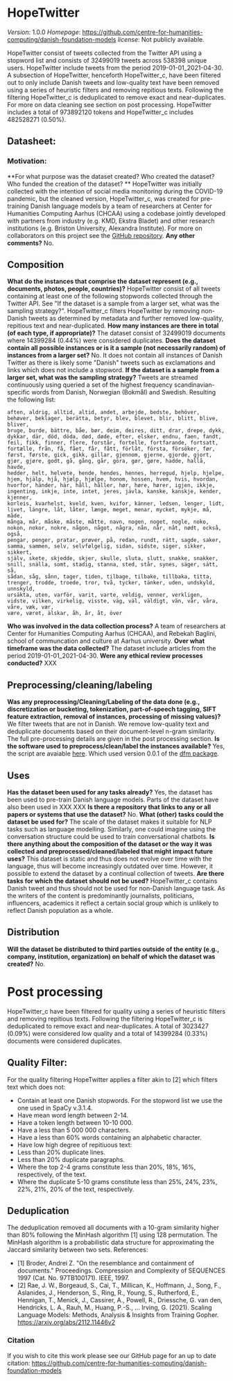 
# HopeTwitter
*Version*: 1.0.0
*Homepage*: https://github.com/centre-for-humanities-computing/danish-foundation-models
*license*: Not publicly available.

HopeTwitter consist of tweets collected from the Twitter API using a stopword list
and consists of 32499019 tweets across 538398 unique users. HopeTwitter include
tweets from the period 2019-01-01_2021-04-30.
A subsection of HopeTwitter, henceforth HopeTwitter_c, have been filtered out to only include Danish tweets
and low-quality text have been removed using a series of heuristic filters and removing repitious texts. 
Following the filtering HopeTwitter_c is deduplicated to remove exact and near-duplicates. For more on data cleaning
see section on post processing.
HopeTwitter includes a total of 973892120 tokens and HopeTwitter_c includes 482528271 (0.50%).
## Datasheet:
### Motivation:
**For what purpose was the dataset created? Who created the dataset? Who funded the creation of the dataset? **
HopeTwitter was initially collected with the intention of social media monitoring during the COVID-19 pandemic, but the cleaned
version, HopeTwitter_c, was created for pre-training Danish language models by a team of researchers at Center for Humanities
Computing Aarhus (CHCAA) using a codebase jointly developed with partners from industry (e.g. KMD, Ekstra Bladet) and other
research institutions (e.g. Briston University, Alexandra Institute). For more on collaborators on this project see
the [GitHub repository](https://github.com/centre-for-humanities-computing/danish-foundation-models
).
**Any other comments?**
No.
## Composition
**What do the instances that comprise the dataset represent (e.g., documents, photos, people, countries)?**
HopeTwitter consist of all tweets containing at least one of the following stopwords collected through the Twitter API. 
See "If the dataset is a sample from a larger set, what was the sampling strategy?".
HopeTwitter_c filters HopeTwitter by removing non-Danish tweets as determined by metadata and further removed low-quality, repitious text and near-duplicated.
**How many instances are there in total (of each type, if appropriate)?**
The dataset consist of 32499019 documents where 14399284 (0.44%) were considered duplicates. 
**Does the dataset contain all possible instances or is it a sample (not necessarily random) of instances from a larger set?**
No. It does not contain all instances of Danish Twitter as there is likely some "Danish" tweets such as exclamations and links
which does not include a stopword.
**If the dataset is a sample from a larger set, what was the sampling strategy?**
Tweets are streamed continuously using queried a set of the highest 
frequency scandinavian-specific words from Danish, Norwegian (Bokmål) and Swedish. 
Resulting the following list:
```
aften, aldrig, alltid, altid, andet, arbejde, bedste, behöver, behøver, beklager, berätta, betyr, blev, blevet, blir, blitt, blive, bliver, 
bruge, burde, bättre, båe, bør, deim, deires, ditt, drar, drepe, dykk, dykkar, där, död, döda, død, døde, efter, elsker, endnu, faen, fandt, 
feil, fikk, finner, flere, forstår, fortelle, fortfarande, fortsatt, fortælle, från, få, fået, får, fått, förlåt, första, försöker, før, 
først, første, gick, gikk, gillar, gjennom, gjerne, gjorde, gjort, gjør, gjøre, godt, gå, gång, går, göra, gør, gøre, hadde, hallå, havde, 
hedder, helt, helvete, hende, hendes, hennes, herregud, hjelp, hjelpe, hjem, hjälp, hjå, hjælp, hjælpe, honom, hossen, hvem, hvis, hvordan, 
hvorfor, händer, här, håll, håller, hør, høre, hører, igjen, ikkje, ingenting, inkje, inte, intet, jeres, jävla, kanske, kanskje, kender, kjenner, 
korleis, kvarhelst, kveld, kven, kvifor, känner, ledsen, lenger, lidt, livet, längre, låt, låter, længe, meget, menar, mycket, mykje, må, måde, 
många, mår, måske, måste, måtte, navn, nogen, noget, nogle, noko, nokon, nokor, nokre, någon, något, några, nån, når, nåt, nødt, också, også, 
pengar, penger, pratar, prøver, på, redan, rundt, rätt, sagde, saker, samma, sammen, selv, selvfølgelig, sidan, sidste, siger, sikker, sikkert, 
själv, skete, skjedde, skjer, skulle, sluta, slutt, snakke, snakker, snill, snälla, somt, stadig, stanna, sted, står, synes, säger, sätt, så, 
sådan, såg, sånn, tager, tiden, tilbage, tilbake, tillbaka, titta, trenger, trodde, troede, tror, två, tycker, tänker, uden, undskyld, unnskyld, 
ursäkta, uten, varför, varit, varte, veldig, venner, verkligen, vidste, vilken, virkelig, visste, väg, väl, väldigt, vän, vår, våra, våre, væk, vær, 
være, været, älskar, åh, år, åt, över
```
**Who was involved in the data collection process?**
A team of researchers at Center for Humanities
Computing Aarhus (CHCAA), and Rebekah Baglini, school of communcation and culture at Aarhus university.
**Over what timeframe was the data collected?**
The dataset include articles from the period 2019-01-01_2021-04-30.
**Were any ethical review processes conducted?**
XXX
## Preprocessing/cleaning/labeling
**Was any preprocessing/Cleaning/Labeling of the data done 
(e.g., discretization or bucketing, tokenization, part-of-speech tagging, 
SIFT feature extraction, removal of instances, processing of missing values)?**
We filter tweets that are not in Danish. We remove low-quality text and deduplicate documents based on their 
document-level n-gram similarity. The full pre-processing details are given in the post processing section.
**Is the software used to preprocess/clean/label the instances available?**
Yes, the script are avaiable [here](https://github.com/centre-for-humanities-computing/danish-foundation-models/tree/main/src/application/hopetwitter). 
Which used version 0.0.1 of the [dfm package](https://github.com/centre-for-humanities-computing/danish-foundation-models). 
## Uses
**Has the dataset been used for any tasks already?**
Yes, the dataset has been used to pre-train Danish language models.
Parts of the dataset have also been used in
XXX
XXX
**Is there a repository that links to any or all papers or systems that use the dataset?**
No.
**What (other) tasks could the dataset be used for?**
The scale of the dataset makes it suitable for NLP tasks such as language modelling.
Similarly, one could imagine using the conversation structure could be used to train conversational chatbots.
**Is there anything about the composition of the dataset or the way it was collected and preprocessed/cleaned/labeled that might impact future uses?**
This dataset is static and thus does not evolve over time with the language, thus will become increasingly outdated over time.
However, it possible to extend the dataset by a continual collection of tweets.
**Are there tasks for which the dataset should not be used?**
HopeTwitter_c contains Danish tweet and thus should not be used for non-Danish language task.
As the writers of the content is predominantly journalists, politicians, influencers, academics it reflect a certain social group which is unlikely to reflect Danish population as a whole.
## Distribution
**Will the dataset be distributed to third parties outside of the entity (e.g., company, institution, organization) on behalf of which the dataset was created?**
No.
# Post processing
HopeTwitter_c have been filtered for quality using a series of heuristic filters and removing repitious texts. 
Following the filtering HopeTwitter_c is deduplicated to remove exact and near-duplicates.
A total of 3023427 (0.09%) were considered low quality and a 
total of 14399284 (0.33%) documents were considered duplicates.
## Quality Filter:
For the quality filtering HopeTwitter applies a filter akin to [2] which filters text which does not:
- Contain at least one Danish stopwords. For the stopword list we use the one used in SpaCy v.3.1.4.
- Have mean word length between 2-14.
- Have a token length between 10-10 000.
- Have a less than 5 000 000 characters.
- Have a less than 60% words containing an alphabetic character.
- Have low high degree of repitiuous text:
 - Less than 20% duplicate lines.
 - Less than 20% duplicate paragraphs.
 - Where the top 2-4 grams constitute less than 20%, 18%, 16%, respectively, of the text. 
 - Where the duplicate 5-10 grams constitute less than 25%, 24%, 23%, 22%, 21%, 20% of the text, respectively.
## Deduplication
The deduplication removed all documents with a 10-gram similarity higher than 80% following the MinHash algorithm [1] using 128 permutation.
The MinHash algorithm is a probabilistic data structure for approximating the Jaccard similarity between two sets.
References:
- [1] Broder, Andrei Z. "On the resemblance and containment of documents."
    Proceedings. Compression and Complexity of SEQUENCES 1997
    (Cat. No. 97TB100171). IEEE, 1997.
- [2] Rae, J. W., Borgeaud, S., Cai, T., Millican, K., Hoffmann, J., Song, F., 
    Aslanides, J., Henderson, S., Ring, R., Young, S., Rutherford, E., Hennigan, 
    T., Menick, J., Cassirer, A., Powell, R., Driessche, G. van den, Hendricks, 
    L. A., Rauh, M., Huang, P.-S., … Irving, G. (2021).
    Scaling Language Models: Methods, Analysis & Insights from Training Gopher.
    https://arxiv.org/abs/2112.11446v2

### Citation
If you wish to cite this work please see our GitHub page for an up to date citation: https://github.com/centre-for-humanities-computing/danish-foundation-models
